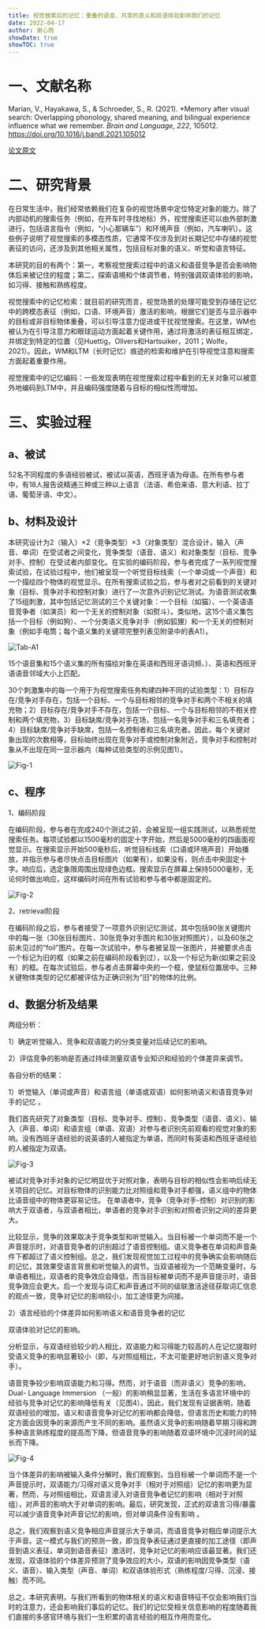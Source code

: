 ```yaml
---
title: 视觉搜索后的记忆：重叠的语音、共享的意义和双语体验影响我们的记忆
date: 2022-04-17
author: 谢心雨
showDate: true
showTOC: true
---
```


# 一、文献名称

Marian, V., Hayakawa, S., & Schroeder, S., R. (2021). *Memory after visual search: Overlapping phonology, shared meaning, and bilingual experience influence what we remember. *Brain and Language, 222*, 105012. https://doi.org/10.1016/j.bandl.2021.105012 

[论文原文](../Source_Files/2022-04-17-XXY2.pdf)

# 二、研究背景

在日常生活中，我们经常依赖我们在复杂的视觉场景中定位特定对象的能力。除了内部动机的搜索任务（例如，在开车时寻找地标）外，视觉搜索还可以由外部刺激进行，包括语言指令（例如，“小心那辆车”）和环境声音（例如，汽车喇叭）。这些例子说明了视觉搜索的多模态性质，它通常不仅涉及到对长期记忆中存储的视觉表征的访问，还涉及到其他相关属性，包括目标对象的语义、听觉和语言特征。 

本研究的目的有两个：第一，考察视觉搜索过程中的语义和语音竞争是否会影响物体后来被记住的程度；第二，探索语境和个体调节者，特别强调双语体验的影响，如习得、接触和熟练程度。

视觉搜索中的记忆检索：就目前的研究而言，视觉场景的处理可能受到存储在记忆中的跨模态表征（例如，口语、环境声音）激活的影响，根据它们是否与显示器中的目标或非目标物体重叠，可以引导注意力促进或干扰视觉搜索。在这里，WM也被认为在引导注意力和眼球运动方面起着关键作用，通过将激活的表征相互绑定，并绑定到特定的位置（见Huettig，Olivers和Hartsuiker，2011；Wolfe，2021）。因此，WM和LTM（长时记忆）痕迹的检索和维护在引导视觉注意和搜索方面起着重要作用。

视觉搜索中的记忆编码：一些发现表明在视觉搜索过程中看到的无关对象可以被意外地编码到LTM中，并且编码强度随着与目标的相似性而增加。

# 三、实验过程

## a、被试

52名不同程度的多语经验被试，被试以英语，西班牙语为母语。在所有参与者中，有18人报告说精通三种或三种以上语言（法语、希伯来语、意大利语、拉丁语、葡萄牙语、中文）。

## b、材料及设计

本研究设计为2（输入）×2（竞争类型）×3（对象类型）混合设计，输入（声音、单词）在受试者之间变化，竞争类型（语音、语义）和对象类型（目标、竞争对手、控制）在受试者内部变化。在实验的编码阶段，参与者完成了一系列视觉搜索试验，在试验过程中，他们被呈现一个听觉目标线索（一个单词或一个声音）和一个描绘四个物体的视觉显示。在所有搜索试验之后，参与者对之前看到的关键对象（目标、竞争对手和控制对象）进行了一次意外识别记忆测试。为语音测试收集了15组刺激，其中包括记忆测试的三个关键对象：一个目标（如猫）、一个英语语音竞争者（如演员）和一个无关的控制对象（如熨斗）。类似地，这15个语义集包括一个目标（例如狗）、一个分类语义竞争对手（例如狐狸）和一个无关的控制对象（例如手电筒；每个语义集的关键项完整列表见附录中的表A1）。 

![Tab-A1](../Supporting_Information/2022-04-17-XXY2-Tab-A1.png)

15个语音集和15个语义集的所有描绘对象在英语和西班牙语词频、）、英语和西班牙语语音邻域大小上匹配。

30个刺激集中的每一个用于为视觉搜索任务构建四种不同的试验类型：1）目标存在\/竞争对手存在，包括一个目标、一个与目标相邻的竞争对手和两个不相关的填充物；2）目标存在\/竞争对手不存在，包括一个目标、一个与目标相邻的不相关控制和两个填充物，3）目标缺席\/竞争对手在场，包括一名竞争对手和三名填充者；4）目标缺席\/竞争对手缺席，包括一名控制者和三名填充者。因此，每个关键对象出现的次数相等，目标始终出现在竞争对手或控制对象附近，竞争对手和控制对象从不出现在同一显示器内（每种试验类型的示例见图1）。

![Fig-1](../Supporting_Information/2022-04-17-XXY2-Fig-1.png)

## c、程序

1、编码阶段

在编码阶段，参与者在完成240个测试之前，会被呈现一组实践测试，以熟悉视觉搜索任务。每项试验都以1500毫秒的固定十字开始，然后是5000毫秒的四画面视觉显示。在搜索显示开始500毫秒后，听觉目标线索（口语或环境声音）开始播放，并指示参与者尽快点击目标图片（如果有），如果没有，则点击中央固定十字。响应后，选定象限周围出现绿色边框。搜索显示在屏幕上保持5000毫秒，无论何时做出响应，这样编码时间在所有试验和参与者中都是固定的。

![Fig-2](../Supporting_Information/2022-04-17-XXY2-Fig-2.png)

2、retrieval阶段

在编码阶段之后，参与者接受了一项意外识别记忆测试，其中包括90张关键图片中的每一张（30张目标图片、30张竞争对手图片和30张对照图片），以及60张之前未见过的“foil”图片。在每一次试验中，参与者被呈现一张图片，并被要求点击一个标记为旧的框（如果之前在编码阶段看到过），以及一个标记为新(如果之前没有）的框。在每次试验后，参与者点击屏幕中央的一个框，使鼠标位置居中。三种关键物体类型的记忆都被评估为正确识别为“旧”的物体的比例。

## d、数据分析及结果

两组分析：

1）确定听觉输入、竞争和双语能力的分类变量对后续记忆的影响。

2）评估竞争的影响是否通过持续测量双语专业知识和经验的个体差异来调节。

各自分析的结果：

1）听觉输入（单词或声音）和语言组（单语或双语）如何影响语义和语音竞争对手的记忆 。

我们首先研究了对象类型（目标、竞争对手、控制）、竞争类型（语音、语义）、输入（声音、单词）和语言组（单语、双语）对参与者识别先前观看的视觉对象的影响。没有西班牙语经验的说英语的人被指定为单语，而同时有英语和西班牙语经验的人被指定为双语。

![Fig-3](../Supporting_Information/2022-04-17-XXY2-Fig-3.png)

被试对竞争对手对象的记忆明显优于对照对象，表明与目标的相似性会影响后续无关项目的记忆。对目标物体的识别能力比对照组和竞争对手都强，语义组中的物体比语音组中的物体更容易记住。 在单语者中，竞争（竞争对手-控制）对识别的影响大于双语者，与双语者相比，单语者的竞争对手识别和对照者识别之间的差异更大。

比较显示，竞争的效果取决于竞争类型和听觉输入。当目标被一个单词而不是一个声音提示时，对语音竞争者的识别超过了语音控制组。语义竞争者在单词和声音条件下都超过了语义控制组。总之，我们发现视觉加工过程中的竞争确实会影响随后的记忆，其效果受语言背景和听觉输入的调节。当双语被视为一个范畴变量时，与单语者相比，双语者的竞争效应会降低，而当目标被单词而不是声音提示时，语音竞争效应会更大。后一个发现与词汇和声音通过不同的级联激活途径获取词汇信息的观点一致，竞争对记忆的影响较小，加工途径更为间接。 

2）语言经验的个体差异如何影响语义和语音竞争者的记忆

双语体验对记忆的影响。

分析显示，与双语经验较少的人相比，双语能力和习得能力较高的人在记忆提取时受语义竞争的影响显著较小（即，与对照组相比，不太可能更好地识别语义竞争对手）。

语音竞争较少影响双语能力和习得。然而，对于语音（而非语义）竞争的影响，Dual- Language Immersion （一般）的影响稍显显著，生活在多语言环境中的经验与竞争对记忆的影响降低有关（见图4）。因此，我们发现有证据表明，随着双语经验的增加，语义和语音竞争对记忆的影响都会降低，但语言历史和能力的特定方面会因竞争的来源而产生不同的影响。虽然语义竞争的影响随着早期习得和跨多种语言熟练程度的提高而下降，但语音竞争的影响随着双语环境中沉浸时间的延长而下降。

![Fig-4](../Supporting_Information/2022-04-17-XXY2-Fig-4.png)

当个体差异的影响被输入条件分解时，我们观察到，当目标被一个单词而不是一个声音提示时，双语能力/习得对语义竞争对手（相对于对照组）记忆的影响更为显著，然而，与对照组相比，双语言浸入对语音竞争者记忆的影响（相对于对照组），对声音的影响大于对单词的影响。最后，研究发现，正式的双语言习得\/暴露可以减少语音竞争对声音记忆的影响，但对单词条件没有影响 。

总之，我们观察到语义竞争相应声音提示大于单词，而语音竞争对相应单词提示大于声音。这一模式与我们的预测一致，即当竞争表征通过更直接的加工途径（即声音到语义表征，单词到语音表征）激活时，竞争对记忆的影响应该最显著。我们还发现，双语体验的个体差异预测了竞争效应的大小，双语的影响因竞争类型（语义、语音）、输入类型（声音、单词）和双语体验形式（熟练程度/习得、沉浸、接触）而不同。

总之，本研究表明，与我们所看到的物体相关的语义和语音特征不仅会影响我们当时的注意力，还会影响我们事后的记忆。我们的记忆受相关信息影响的程度随着我们直接的多感官环境与我们一生积累的语言经验的相互作用而变化。 
